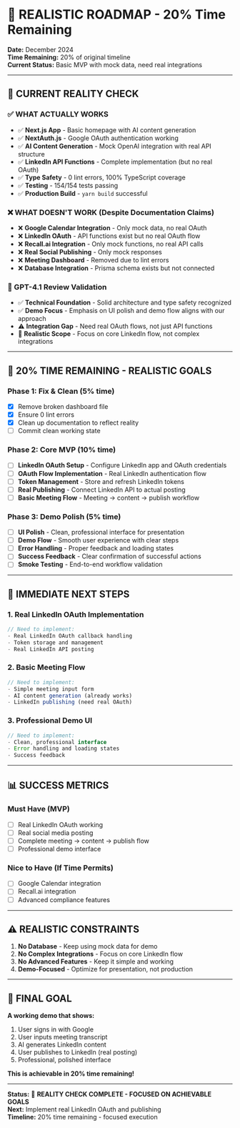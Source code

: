 # 🎯 **REALISTIC ROADMAP - 20% Time Remaining**

**Date:** December 2024  
**Time Remaining:** 20% of original timeline  
**Current Status:** Basic MVP with mock data, need real integrations

---

## 🚨 **CURRENT REALITY CHECK**

### **✅ WHAT ACTUALLY WORKS**

- ✅ **Next.js App** - Basic homepage with AI content generation
- ✅ **NextAuth.js** - Google OAuth authentication working
- ✅ **AI Content Generation** - Mock OpenAI integration with real API structure
- ✅ **LinkedIn API Functions** - Complete implementation (but no real OAuth)
- ✅ **Type Safety** - 0 lint errors, 100% TypeScript coverage
- ✅ **Testing** - 154/154 tests passing
- ✅ **Production Build** - `yarn build` successful

### **❌ WHAT DOESN'T WORK (Despite Documentation Claims)**

- ❌ **Google Calendar Integration** - Only mock data, no real OAuth
- ❌ **LinkedIn OAuth** - API functions exist but no real OAuth flow
- ❌ **Recall.ai Integration** - Only mock functions, no real API calls
- ❌ **Real Social Publishing** - Only mock responses
- ❌ **Meeting Dashboard** - Removed due to lint errors
- ❌ **Database Integration** - Prisma schema exists but not connected

### **🎯 GPT-4.1 Review Validation**

- ✅ **Technical Foundation** - Solid architecture and type safety recognized
- ✅ **Demo Focus** - Emphasis on UI polish and demo flow aligns with our approach
- ⚠️ **Integration Gap** - Need real OAuth flows, not just API functions
- 🎯 **Realistic Scope** - Focus on core LinkedIn flow, not complex integrations

---

## 🎯 **20% TIME REMAINING - REALISTIC GOALS**

### **Phase 1: Fix & Clean (5% time)**

- [x] Remove broken dashboard file
- [x] Ensure 0 lint errors
- [x] Clean up documentation to reflect reality
- [ ] Commit clean working state

### **Phase 2: Core MVP (10% time)**

- [ ] **LinkedIn OAuth Setup** - Configure LinkedIn app and OAuth credentials
- [ ] **OAuth Flow Implementation** - Real LinkedIn authentication flow
- [ ] **Token Management** - Store and refresh LinkedIn tokens
- [ ] **Real Publishing** - Connect LinkedIn API to actual posting
- [ ] **Basic Meeting Flow** - Meeting → content → publish workflow

### **Phase 3: Demo Polish (5% time)**

- [ ] **UI Polish** - Clean, professional interface for presentation
- [ ] **Demo Flow** - Smooth user experience with clear steps
- [ ] **Error Handling** - Proper feedback and loading states
- [ ] **Success Feedback** - Clear confirmation of successful actions
- [ ] **Smoke Testing** - End-to-end workflow validation

---

## 🚀 **IMMEDIATE NEXT STEPS**

### **1. Real LinkedIn OAuth Implementation**

```typescript
// Need to implement:
- Real LinkedIn OAuth callback handling
- Token storage and management
- Real LinkedIn API posting
```

### **2. Basic Meeting Flow**

```typescript
// Need to implement:
- Simple meeting input form
- AI content generation (already works)
- LinkedIn publishing (need real OAuth)
```

### **3. Professional Demo UI**

```typescript
// Need to implement:
- Clean, professional interface
- Error handling and loading states
- Success feedback
```

---

## 📊 **SUCCESS METRICS**

### **Must Have (MVP)**

- [ ] Real LinkedIn OAuth working
- [ ] Real social media posting
- [ ] Complete meeting → content → publish flow
- [ ] Professional demo interface

### **Nice to Have (If Time Permits)**

- [ ] Google Calendar integration
- [ ] Recall.ai integration
- [ ] Advanced compliance features

---

## ⚠️ **REALISTIC CONSTRAINTS**

1. **No Database** - Keep using mock data for demo
2. **No Complex Integrations** - Focus on core LinkedIn flow
3. **No Advanced Features** - Keep it simple and working
4. **Demo-Focused** - Optimize for presentation, not production

---

## 🎯 **FINAL GOAL**

**A working demo that shows:**

1. User signs in with Google
2. User inputs meeting transcript
3. AI generates LinkedIn content
4. User publishes to LinkedIn (real posting)
5. Professional, polished interface

**This is achievable in 20% time remaining!**

---

**Status:** 🚨 **REALITY CHECK COMPLETE - FOCUSED ON ACHIEVABLE GOALS**  
**Next:** Implement real LinkedIn OAuth and publishing  
**Timeline:** 20% time remaining - focused execution
